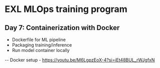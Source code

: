 # EXL MLOps training program

## Day 7: Containerization with Docker
 - Dockerfile for ML pipeline
 - Packaging training/inference
 - Run model container locally


 -- Docker setup - https://youtu.be/M6LgpzEoX-4?si=iEt48BUL_rWJgfxN